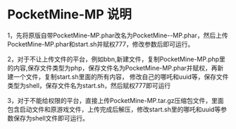 # PocketMine-MP 说明
1，先将原版自带PocketMine-MP.phar改名为PocketMine--MP.phar，然后上传PocketMine-MP.phar和start.sh并赋权777，修改参数后即可运行。

2，对于不让上传文件的平台，例如bbn,新建文件，复制PocketMine-MP.php里的内容,保存文件类型为php，保存文件名为PocketMine-MP.phar并赋权，再新建一个文件，复制start.sh里面的所有内容，
修改自己的哪吒和uuid等，保存文件类型为shell，保存文件名为start.sh，然后赋权777即可运行

3，对于不能给权限的平台，直接上传PocketMine-MP.tar.gz压缩包文件，里面包含启动文件和原游戏文件，上传完成后解压，修改start.sh里的哪吒和uuid等参数保存为shell文件即可运行。
